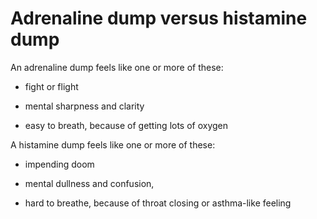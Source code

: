 # Adrenaline dump versus histamine dump

An adrenaline dump feels like one or more of these:

* fight or flight
   
* mental sharpness and clarity

* easy to breath, because of getting lots of oxygen

A histamine dump feels like one or more of these:

* impending doom
 
* mental dullness and confusion, 
  
* hard to breathe, because of throat closing or asthma-like feeling
